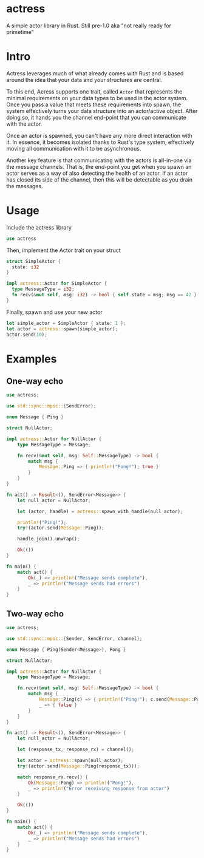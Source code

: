 # actress
A simple actor library in Rust.  Still pre-1.0 aka "not really ready for primetime"

# Intro

Actress leverages much of what already comes with Rust and is based around the idea that your data and your structures are central.

To this end, Acress supports one trait, called ```Actor``` that represents the minimal requirements on your data types to be used in the actor system.  Once you pass a value that meets these requirements into spawn, the system effectively turns your data structure into an actor/active object.  After doing so, it hands you the channel end-point that you can communicate with the actor.

Once an actor is spawned, you can't have any more direct interaction with it.  In essence, it becomes isolated thanks to Rust's type system, effectively moving all communication with it to be asynchronous.

Another key feature is that communicating with the actors is all-in-one via the message channels.  That is, the end-point you get when you spawn an actor serves as a way of also detecting the health of an actor.  If an actor has closed its side of the channel, then this will be detectable as you drain the messages.

# Usage

Include the actress library

```Rust
use actress
```

Then, implement the Actor trait on your struct

```Rust
struct SimpleActor {
  state: i32
}

impl actress::Actor for SimpleActor {
  type MessageType = i32;
  fn recv(&mut self, msg: i32) -> bool { self.state = msg; msg == 42 }
}
```

Finally, spawn and use your new actor

```Rust
let simple_actor = SimpleActor { state: 1 };
let actor = actress::spawn(simple_actor);
actor.send(10);
```

# Examples

## One-way echo 

```Rust
use actress;

use std::sync::mpsc::{SendError};

enum Message { Ping }

struct NullActor;

impl actress::Actor for NullActor {
    type MessageType = Message;

    fn recv(&mut self, msg: Self::MessageType) -> bool {
        match msg {
            Message::Ping => { println!("Pong!"); true }
        }
    }
}

fn act() -> Result<(), SendError<Message>> {
    let null_actor = NullActor;

    let (actor, handle) = actress::spawn_with_handle(null_actor);

    println!("Ping!");
    try!(actor.send(Message::Ping));

    handle.join().unwrap();

    Ok(())
}

fn main() {
    match act() {
        Ok(_) => println!("Message sends complete"),
        _ => println!("Message sends had errors")
    }
}
```

## Two-way echo
```rust
use actress;

use std::sync::mpsc::{Sender, SendError, channel};

enum Message { Ping(Sender<Message>), Pong }

struct NullActor;

impl actress::Actor for NullActor {
    type MessageType = Message;

    fn recv(&mut self, msg: Self::MessageType) -> bool {
        match msg {
            Message::Ping(c) => { println!("Ping!"); c.send(Message::Pong).unwrap(); true },
            _ => { false }
        }
    }
}

fn act() -> Result<(), SendError<Message>> {
    let null_actor = NullActor;

    let (response_tx, response_rx) = channel();

    let actor = actress::spawn(null_actor);
    try!(actor.send(Message::Ping(response_tx)));

    match response_rx.recv() {
        Ok(Message::Pong) => println!("Pong!"),
        _ => println!("Error receiving response from actor")
    }

    Ok(())
}

fn main() {
    match act() {
        Ok(_) => println!("Message sends complete"),
        _ => println!("Message sends had errors")
    }
}
```
